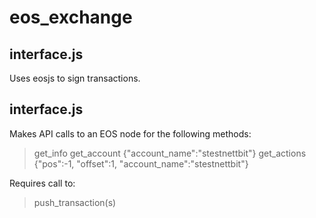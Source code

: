 # eos_exchange

## interface.js

Uses eosjs to sign transactions.

## interface.js

Makes API calls to an EOS node for the following methods:

>get_info
>get_account {"account_name":"stestnettbit"}
>get_actions {"pos":-1,  "offset":1, "account_name":"stestnettbit"}

Requires call to: 

>push_transaction(s)

